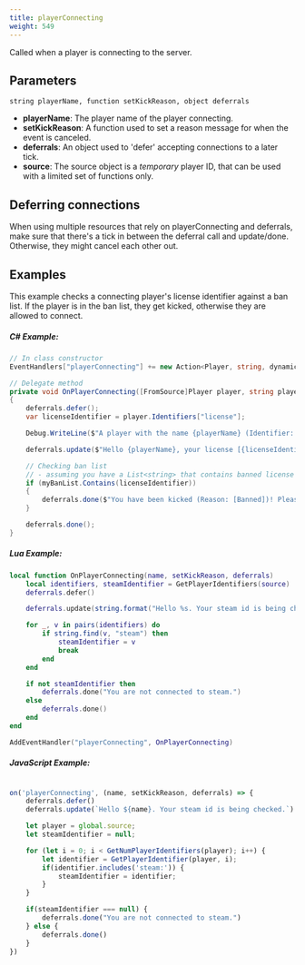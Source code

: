 ```yaml
---
title: playerConnecting
weight: 549
---
```


Called when a player is connecting to the server.

Parameters
----------

```
string playerName, function setKickReason, object deferrals
```

- **playerName**: The player name of the player connecting.
- **setKickReason**: A function used to set a reason message for when the event is canceled.
- **deferrals**: An object used to 'defer' accepting connections to a later tick.
- **source**: The source object is a _temporary_ player ID, that can be used with a limited set of functions only.

Deferring connections
---------------------
When using multiple resources that rely on playerConnecting and deferrals, make sure that there's a tick in between the deferral call and update/done. Otherwise, they might cancel each other out.

Examples
--------
This example checks a connecting player's license identifier against a ban list. If the player is in the ban list, they get kicked, otherwise they are allowed to connect.

##### C\# Example:
```csharp
// In class constructor
EventHandlers["playerConnecting"] += new Action<Player, string, dynamic, dynamic>(OnPlayerConnecting);

// Delegate method
private void OnPlayerConnecting([FromSource]Player player, string playerName, dynamic setKickReason, dynamic deferrals)
{
    deferrals.defer();
    var licenseIdentifier = player.Identifiers["license"];

    Debug.WriteLine($"A player with the name {playerName} (Identifier: [{licenseIdentifier}]) is connecting to the server.");

    deferrals.update($"Hello {playerName}, your license [{licenseIdentifier}] is being checked");

    // Checking ban list
    // - assuming you have a List<string> that contains banned license identifiers
    if (myBanList.Contains(licenseIdentifier))
    {
        deferrals.done($"You have been kicked (Reason: [Banned])! Please contact the server administration (Identifier: [{licenseIdentifier}]).");
    }

    deferrals.done();
}
```

##### Lua Example:
```lua
local function OnPlayerConnecting(name, setKickReason, deferrals)
    local identifiers, steamIdentifier = GetPlayerIdentifiers(source)
    deferrals.defer()

    deferrals.update(string.format("Hello %s. Your steam id is being checked.", name))

    for _, v in pairs(identifiers) do
        if string.find(v, "steam") then
            steamIdentifier = v
            break
        end
    end

    if not steamIdentifier then
        deferrals.done("You are not connected to steam.")
    else
        deferrals.done()
    end
end

AddEventHandler("playerConnecting", OnPlayerConnecting)
```

##### JavaScript Example:
```js

on('playerConnecting', (name, setKickReason, deferrals) => {
    deferrals.defer()
    deferrals.update(`Hello ${name}. Your steam id is being checked.`)

    let player = global.source;
    let steamIdentifier = null;

    for (let i = 0; i < GetNumPlayerIdentifiers(player); i++) {
        let identifier = GetPlayerIdentifier(player, i);
        if(identifier.includes('steam:')) {
            steamIdentifier = identifier;
        }
    }

    if(steamIdentifier === null) {
        deferrals.done("You are not connected to steam.")
    } else {
        deferrals.done()
    }
})
```
